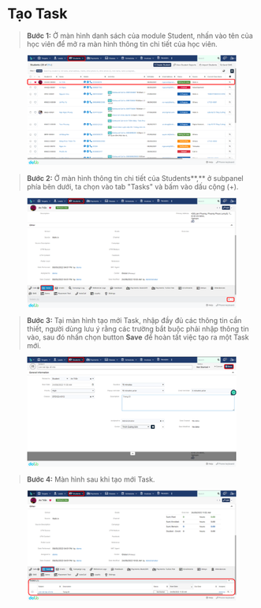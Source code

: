 # Tạo Task

> **Bước 1:** Ở màn hình danh sách của module Student, nhấn vào tên của học viên để mở ra màn hình thông tin chi tiết của học viên.

<figure><img src="../../.gitbook/assets/image (6) (5).png" alt=""><figcaption></figcaption></figure>

> **Bước 2:** Ở màn hình thông tin chi tiết của Students**,** ở subpanel phía bên dưới, ta chọn vào tab "Tasks" và bấm vào dấu cộng (+).

<figure><img src="../../.gitbook/assets/image (4) (2) (1).png" alt=""><figcaption></figcaption></figure>

> **Bước 3:** Tại màn hình tạo mới Task, nhập đầy đủ các thông tin cần thiết, người dùng lưu ý rằng các trường bắt buộc phải nhập thông tin vào, sau đó nhấn chọn button **Save** để hoàn tất việc tạo ra một Task mới.

<figure><img src="../../.gitbook/assets/image (15) (2) (1).png" alt=""><figcaption></figcaption></figure>

> **Bước 4:** Màn hình sau khi tạo mới Task.

<figure><img src="../../.gitbook/assets/image (7) (1) (3).png" alt=""><figcaption></figcaption></figure>
